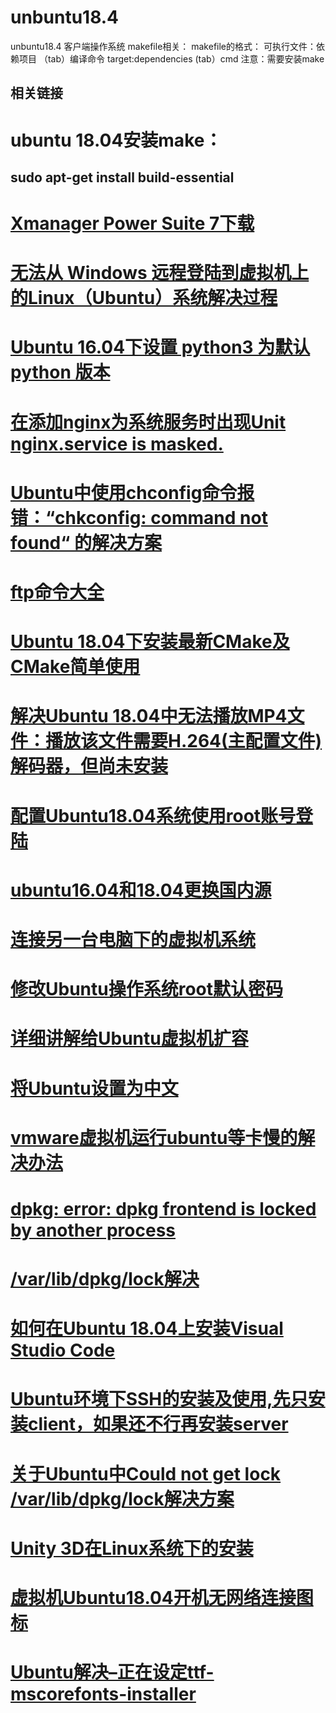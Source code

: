 # unbuntu18.4
unbuntu18.4 客户端操作系统
makefile相关：
makefile的格式：
可执行文件：依赖项目
（tab）编译命令
target:dependencies
  (tab）cmd
  注意：需要安装make

## 相关链接
# ubuntu 18.04安装make：
## sudo apt-get install build-essential
# <a href="https://www.121xz.com/softdown/90211 ">Xmanager Power Suite 7下载</a>
# <a href="https://blog.csdn.net/a909301740/article/details/81366206">无法从 Windows 远程登陆到虚拟机上的Linux（Ubuntu）系统解决过程</a>
# <a href="https://blog.csdn.net/perfectrobot/article/details/85761936">Ubuntu 16.04下设置 python3 为默认 python 版本</a>
# <a href="https://blog.csdn.net/hl449006540/article/details/80323386">在添加nginx为系统服务时出现Unit nginx.service is masked.</a>
# <a href="https://blog.csdn.net/willingtolove/article/details/107496063">Ubuntu中使用chconfig命令报错：“chkconfig: command not found“ 的解决方案</a>
# <a href="http://imhuchao.com/323.html">ftp命令大全</a>
# <a href="https://blog.csdn.net/weixin_43274923/article/details/84866234">Ubuntu 18.04下安装最新CMake及CMake简单使用</a>
# <a href="http://www.srcmini.com/61155.html">解决Ubuntu 18.04中无法播放MP4文件：播放该文件需要H.264(主配置文件)解码器，但尚未安装</a>
# <a href="https://www.codeleading.com/article/46832357167/">配置Ubuntu18.04系统使用root账号登陆</a>
# <a href="https://blog.csdn.net/u012308586/article/details/102953882">ubuntu16.04和18.04更换国内源</a>
# <a href="https://blog.csdn.net/JENREY/article/details/101363775">连接另一台电脑下的虚拟机系统</a>
# <a href="https://cloud.tencent.com/developer/article/1434564">修改Ubuntu操作系统root默认密码</a>
# <a href="https://blog.csdn.net/kudou1994/article/details/80913059">详细讲解给Ubuntu虚拟机扩容</a>
# <a href="https://blog.csdn.net/fx_yzjy101/article/details/80238014">将Ubuntu设置为中文</a>
# <a href="https://blog.csdn.net/jiangshuanshuan/article/details/95718528?utm_medium=distribute.pc_relevant_bbs_down.none-task-blog-baidujs-1.nonecase&depth_1-utm_source=distribute.pc_relevant_bbs_down.none-task-blog-baidujs-1.nonecase">vmware虚拟机运行ubuntu等卡慢的解决办法</a>
# <a href="https://blog.csdn.net/weixin_43946583/article/details/89382293">dpkg: error: dpkg frontend is locked by another process</a>
# <a href="https://www.jianshu.com/p/6e4f16cf6398">/var/lib/dpkg/lock解决</a>
# <a href="https://www.myfreax.com/how-to-install-visual-studio-code-on-ubuntu-18-04/">如何在Ubuntu 18.04上安装Visual Studio Code</a> 
# <a href="https://blog.csdn.net/netwalk/article/details/12952051">Ubuntu环境下SSH的安装及使用,先只安装client，如果还不行再安装server</a>
# <a href="https://blog.csdn.net/u011596455/article/details/60322568">关于Ubuntu中Could not get lock /var/lib/dpkg/lock解决方案</a>
# <a href="https://blog.csdn.net/weixin_43248785/article/details/103769577">Unity 3D在Linux系统下的安装</a>
# <a href="https://blog.csdn.net/chander1/article/details/111224508">虚拟机Ubuntu18.04开机无网络连接图标</a>
# <a href="https://blog.csdn.net/weixin_44273564/article/details/103579291">Ubuntu解决–正在设定ttf-mscorefonts-installer</a>
